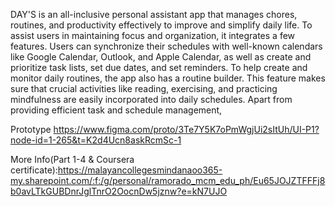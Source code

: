 


DAY'S is an all-inclusive personal assistant app that manages chores, routines, and productivity effectively to improve and simplify daily life. To assist users in maintaining focus and organization, it integrates a few features. Users can synchronize their schedules with well-known calendars like Google Calendar, Outlook, and Apple Calendar, as well as create and prioritize task lists, set due dates, and set reminders. To help create and monitor daily routines, the app also has a routine builder. This feature makes sure that crucial activities like reading, exercising, and practicing mindfulness are easily incorporated into daily schedules. Apart from providing efficient task and schedule management,


Prototype https://www.figma.com/proto/3Te7Y5K7oPmWgjUi2sItUh/UI-P1?node-id=1-265&t=K2d4Ucn8askRcmSc-1

More Info(Part 1-4 & Coursera certificate):https://malayancollegesmindanaoo365-my.sharepoint.com/:f:/g/personal/ramorado_mcm_edu_ph/Eu65JOJZTFFFj8b0avLTkGUBDnrJglTnrO2OocnDw5jznw?e=kN7UJO

